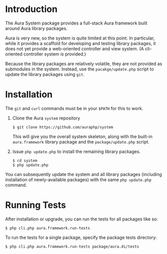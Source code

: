 Introduction
============

The Aura System package provides a full-stack Aura framework built around Aura library packages.

Aura is very new, so the system is quite limited at this point. In particular, while it provides a scaffold for developing and testing library packages, it does not yet provide a web-oriented controller and view system.  (A cli-oriented controller system *is* provided.)

Because the library packages are relatively volatile, they are not provided as submodules in the system.  Instead, use the `pacakge/update.php` script to update the library packages using `git`.


Installation
============

The `git` and `curl` commands must be in your `$PATH` for this to work.

1.  Clone the Aura `system` repository

        $ git clone https://github.com/auraphp/system
    
    This will give you the overall system skeleton, along with the built-in
    `aura.framework` library package and the `package/update.php` script.

2.  Issue `php update.php` to install the remaining library packages.

        $ cd system
        $ php update.php

You can subsequently update the system and all library packages (including installation of newly-available packages) with the same `php update.php` command.


Running Tests
=============

After installation or upgrade, you can run the tests for all packages like so:

    $ php cli.php aura.framework.run-tests

To run the tests for a single package, specify the package tests directory:

    $ php cli.php aura.framework.run-tests package/aura.di/tests

